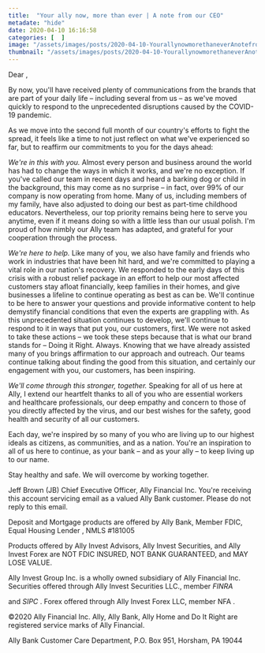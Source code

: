 ```yaml
---
title:  "Your ally now, more than ever | A note from our CEO"
metadate: "hide"
date: 2020-04-10 16:16:58
categories: [  ]
image: "/assets/images/posts/2020-04-10-YourallynowmorethaneverAnotefromourCEO_full.png"
thumbnail: "/assets/images/posts/2020-04-10-YourallynowmorethaneverAnotefromourCEO.png"
---
```




Dear ,

By now, you'll have received plenty of communications from the brands that
are part of your daily life – including several from us – as we've moved
quickly to respond to the unprecedented disruptions caused by the COVID-19
pandemic.

As we move into the second full month of our country's efforts to fight the
spread, it feels like a time to not just reflect on what we've experienced
so far, but to reaffirm our commitments to you for the days ahead:

*We're in this with you.*
Almost every person and business around the world has had to change the
ways in which it works, and we're no exception. If you've called our team
in recent days and heard a barking dog or child in the background, this may
come as no surprise – in fact, over 99% of our company is now operating
from home. Many of us, including members of my family, have also adjusted
to doing our best as part-time childhood educators. Nevertheless, our top
priority remains being here to serve you anytime, even if it means doing so
with a little less than our usual polish. I'm proud of how nimbly our Ally
team has adapted, and grateful for your cooperation through the process.

*We're here to help.*
Like many of you, we also have family and friends who work in industries
that have been hit hard, and we're committed to playing a vital role in our
nation's recovery. We responded to the early days of this crisis with a
robust relief package in an effort to help our most affected customers stay
afloat financially, keep families in their homes, and give businesses a
lifeline to continue operating as best as can be. We'll continue to be here
to answer your questions and provide informative content to help demystify
financial conditions that even the experts are grappling with. As this
unprecedented situation continues to develop, we'll continue to respond to
it in ways that put you, our customers, first. We were not asked to take
these actions – we took these steps because that is what our brand stands
for – Doing it Right. Always. Knowing that we have already assisted many of
you brings affirmation to our approach and outreach. Our teams continue
talking about finding the good from this situation, and certainly our
engagement with you, our customers, has been inspiring.

*We'll come through this stronger, together.*
Speaking for all of us here at Ally, I extend our heartfelt thanks to all
of you who are essential workers and healthcare professionals, our deep
empathy and concern to those of you directly affected by the virus, and our
best wishes for the safety, good health and security of all our customers.

Each day, we're inspired by so many of you who are living up to our highest
ideals as citizens, as communities, and as a nation. You're an inspiration
to all of us here to continue, as your bank – and as your ally – to keep
living up to our name.

Stay healthy and safe. We will overcome by working together.




Jeff Brown (JB)
Chief Executive Officer, Ally Financial Inc.
You're receiving this account servicing email as a valued Ally Bank
customer. Please do not reply to this email.

Deposit and Mortgage products are offered by Ally Bank, Member FDIC, Equal
Housing Lender  , NMLS #181005

Products offered by Ally Invest Advisors, Ally Invest Securities, and Ally
Invest Forex are NOT FDIC INSURED, NOT BANK GUARANTEED, and MAY LOSE VALUE.

Ally Invest Group Inc. is a wholly owned subsidiary of Ally Financial Inc.
Securities offered through Ally Invest Securities LLC., member *FINRA*

and *SIPC*
.
Forex offered through Ally Invest Forex LLC, member NFA
.


©2020 Ally Financial Inc. Ally, Ally Bank, Ally Home and Do It Right are
registered service marks of Ally Financial.

Ally Bank Customer Care Department, P.O. Box 951, Horsham, PA 19044

